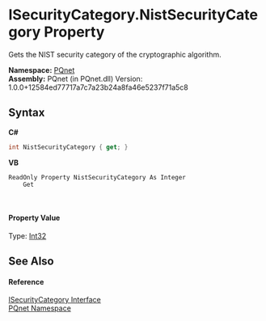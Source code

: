 # ISecurityCategory.NistSecurityCategory Property 
 

Gets the NIST security category of the cryptographic algorithm.

**Namespace:**&nbsp;<a href="fc4f881f-e121-9cf0-ed49-65bf6b5a005d.md">PQnet</a><br />**Assembly:**&nbsp;PQnet (in PQnet.dll) Version: 1.0.0+12584ed77717a7c7a23b24a8fa46e5237f71a5c8

## Syntax

**C#**<br />
``` C#
int NistSecurityCategory { get; }
```

**VB**<br />
``` VB
ReadOnly Property NistSecurityCategory As Integer
	Get
```

<br />

#### Property Value
Type: <a href="https://docs.microsoft.com/dotnet/api/system.int32" target="_blank" rel="noopener noreferrer">Int32</a>

## See Also


#### Reference
<a href="abe88149-932f-b729-07ad-e7f2ece7b8e1.md">ISecurityCategory Interface</a><br /><a href="fc4f881f-e121-9cf0-ed49-65bf6b5a005d.md">PQnet Namespace</a><br />